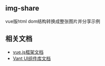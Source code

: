 ## img-share
vue版html dom结构转换成整张图片并分享示例

## 相关文档
- [vue.js框架文档](https://cn.vuejs.org/)
- [Vant UI组件库文档](https://youzan.github.io/vant/#/zh-CN/intro)
